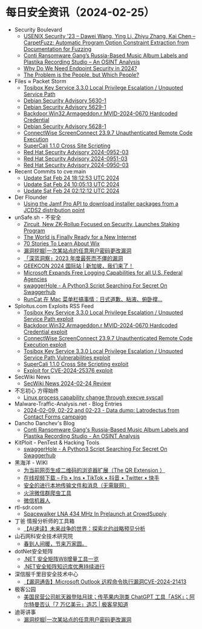 # 每日安全资讯（2024-02-25）

- Security Boulevard
  - [USENIX Security ’23 – Dawei Wang, Ying Li, Zhiyu Zhang, Kai Chen – CarpetFuzz: Automatic Program Option Constraint Extraction from Documentation for Fuzzing](https://securityboulevard.com/2024/02/usenix-security-23-dawei-wang-ying-li-zhiyu-zhang-kai-chen-carpetfuzz-automatic-program-option-constraint-extraction-from-documentation-for-fuzzing/)
  - [Conti Ransomware Gang’s Russia-Based Music Album Labels and Plastika Recording Studio – An OSINT Analysis](https://securityboulevard.com/2024/02/conti-ransomware-gangs-russia-based-music-album-labels-and-plastika-recording-studio-an-osint-analysis/)
  - [Why Do We Need Endpoint Security in 2024?](https://securityboulevard.com/2024/02/why-do-we-need-endpoint-security-in-2024/)
  - [The Problem is the People, but Which People?](https://securityboulevard.com/2024/02/the-problem-is-the-people-but-which-people/)
- Files ≈ Packet Storm
  - [Tosibox Key Service 3.3.0 Local Privilege Escalation / Unquoted Service Path](https://packetstormsecurity.com/files/177260/ZSL-2024-5812.txt)
  - [Debian Security Advisory 5630-1](https://packetstormsecurity.com/files/177259/dsa-5630-1.txt)
  - [Debian Security Advisory 5629-1](https://packetstormsecurity.com/files/177258/dsa-5629-1.txt)
  - [Backdoor.Win32.Armageddon.r MVID-2024-0670 Hardcoded Credential](https://packetstormsecurity.com/files/177257/MVID-2024-0670.txt)
  - [Debian Security Advisory 5628-1](https://packetstormsecurity.com/files/177256/dsa-5628-1.txt)
  - [ConnectWise ScreenConnect 23.9.7 Unauthenticated Remote Code Execution](https://packetstormsecurity.com/files/177255/connectwise_screenconnect_rce_cve_2024_1709.rb.txt)
  - [SuperCali 1.1.0 Cross Site Scripting](https://packetstormsecurity.com/files/177254/supercali110-xss.txt)
  - [Red Hat Security Advisory 2024-0952-03](https://packetstormsecurity.com/files/177253/RHSA-2024-0952-03.txt)
  - [Red Hat Security Advisory 2024-0951-03](https://packetstormsecurity.com/files/177252/RHSA-2024-0951-03.txt)
  - [Red Hat Security Advisory 2024-0950-03](https://packetstormsecurity.com/files/177251/RHSA-2024-0950-03.txt)
- Recent Commits to cve:main
  - [Update Sat Feb 24 18:12:53 UTC 2024](https://github.com/trickest/cve/commit/cef375b2f6c560dff408351dd0f3f57c87937324)
  - [Update Sat Feb 24 10:05:13 UTC 2024](https://github.com/trickest/cve/commit/689f77035e9d63ca1938ddb6728a1be18e8eb876)
  - [Update Sat Feb 24 02:12:12 UTC 2024](https://github.com/trickest/cve/commit/13cc05e820e38b440522a4fda7cc060b3158fab8)
- Der Flounder
  - [Using the Jamf Pro API to download installer packages from a JCDS2 distribution point](https://derflounder.wordpress.com/2024/02/24/using-the-jamf-pro-api-to-download-installer-packages-from-a-jcds2-distribution-point/)
- unSafe.sh - 不安全
  - [Zircuit, New ZK-Rollup Focused on Security, Launches Staking Program](https://buaq.net/go-224156.html)
  - [The World is Finally Ready for a New Internet](https://buaq.net/go-224158.html)
  - [70 Stories To Learn About Wix](https://buaq.net/go-224157.html)
  - [漏洞挖掘|一次某站点的任意用户密码更改漏洞](https://buaq.net/go-224160.html)
  - [「深蓝洞察」2023 年度最死而不僵的漏洞](https://buaq.net/go-224149.html)
  - [GEEKCON 2024 国际站 | 新加坡，我们来了！](https://buaq.net/go-224150.html)
  - [Microsoft Expands Free Logging Capabilities for all U.S. Federal Agencies](https://buaq.net/go-224144.html)
  - [swaggerHole - A Python3 Script Searching For Secret On Swaggerhub](https://buaq.net/go-224143.html)
  - [RunCat 在 Mac 菜单栏搞事情：日式道歉、粘液、俯卧撑…](https://buaq.net/go-224142.html)
- Sploitus.com Exploits RSS Feed
  - [Tosibox Key Service 3.3.0 Local Privilege Escalation / Unquoted Service Path exploit](https://sploitus.com/exploit?id=PACKETSTORM:177260&utm_source=rss&utm_medium=rss)
  - [Backdoor.Win32.Armageddon.r MVID-2024-0670 Hardcoded Credential exploit](https://sploitus.com/exploit?id=PACKETSTORM:177257&utm_source=rss&utm_medium=rss)
  - [ConnectWise ScreenConnect 23.9.7 Unauthenticated Remote Code Execution exploit](https://sploitus.com/exploit?id=PACKETSTORM:177255&utm_source=rss&utm_medium=rss)
  - [Tosibox Key Service 3.3.0 Local Privilege Escalation / Unquoted Service Path Vulnerabilities exploit](https://sploitus.com/exploit?id=1337DAY-ID-39358&utm_source=rss&utm_medium=rss)
  - [SuperCali 1.1.0 Cross Site Scripting exploit](https://sploitus.com/exploit?id=PACKETSTORM:177254&utm_source=rss&utm_medium=rss)
  - [Exploit for CVE-2024-25376 exploit](https://sploitus.com/exploit?id=B974132F-A70F-5E1B-94E9-C2BC205DC33A&utm_source=rss&utm_medium=rss)
- SecWiki News
  - [SecWiki News 2024-02-24 Review](http://www.sec-wiki.com/?2024-02-24)
- 不忘初心 方得始终
  - [Linux process capability change through execve syscall](http://terenceli.github.io/%E6%8A%80%E6%9C%AF/2024/02/24/cap-change-execve)
- Malware-Traffic-Analysis.net - Blog Entries
  - [2024-02-09, 02-22 and 02-23 - Data dump: Latrodectus from Contact Forms campaign](https://www.malware-traffic-analysis.net/2024/02/23/index.html)
- Dancho Danchev's Blog
  - [Conti Ransomware Gang's Russia-Based Music Album Labels and Plastika Recording Studio - An OSINT Analysis](https://ddanchev.blogspot.com/2024/02/conti-ransomware-gangs-russia-based.html)
- KitPloit - PenTest &amp; Hacking Tools
  - [swaggerHole - A Python3 Script Searching For Secret On Swaggerhub](http://www.kitploit.com/2024/02/swaggerhole-python3-script-searching.html)
- 黑海洋 - WIKI
  - [为当前网页生成二维码的浏览器扩展（The QR Extension ）](https://blog.upx8.com/4073)
  - [在线视频下载 – Fb • Ins • TikTok • 抖音 • Twitter • 快手](https://blog.upx8.com/4072)
  - [安全的进行本地传输文件和消息（无需联网）](https://blog.upx8.com/4070)
  - [火浣微信群爬虫工具](https://blog.upx8.com/4069)
  - [微信机器人](https://blog.upx8.com/4068)
- rtl-sdr.com
  - [Spacewalker LNA 434 MHz In Prelaunch at CrowdSupply](https://www.rtl-sdr.com/spacewalker-lna-434-mhz-in-prelaunch-at-crowdsupply/)
- 丁爸 情报分析师的工具箱
  - [【AI速读】未来战争的世界：探索北约战略预见分析](https://mp.weixin.qq.com/s?__biz=MzI2MTE0NTE3Mw==&mid=2651142350&idx=1&sn=34331567dda960ee2e60c82ea0cc48c6&chksm=f1af4ff4c6d8c6e24393dfa75774e0312940f89f1ff138376f73ab51daa00bb4e5ca46a13572&scene=58&subscene=0#rd)
- 山石网科安全技术研究院
  - [春到人间暖，节来万家圆。](https://mp.weixin.qq.com/s?__biz=MzUzMDUxNTE1Mw==&mid=2247504948&idx=1&sn=5849eed7f64ee9aa414626b1f6d6db11&chksm=fa52018acd25889cdecd600f04c76b53989b602e1a248c59740724b77c3e3ad465019044cce9&scene=58&subscene=0#rd)
- dotNet安全矩阵
  - [.NET 安全矩阵W8增量工具一览](https://mp.weixin.qq.com/s?__biz=MzUyOTc3NTQ5MA==&mid=2247490801&idx=1&sn=e74792301ec04311e89cb18790124aab&chksm=fa5ab21ccd2d3b0af5d15567c5f06bb59b582f71fce4a2db0646f118f37fcf11d117cb62480a&scene=58&subscene=0#rd)
  - [.NET安全矩阵知识库优惠持续进行](https://mp.weixin.qq.com/s?__biz=MzUyOTc3NTQ5MA==&mid=2247490801&idx=2&sn=ffcb7b583f27f908a5a256f21cd33c08&chksm=fa5ab21ccd2d3b0ad9fb07854006cd3089d4b95a9064dd79130c50dafeb21c886cbde4dfff93&scene=58&subscene=0#rd)
- 深信服千里目安全技术中心
  - [【漏洞通告】Microsoft Outlook 远程命令执行漏洞CVE-2024-21413](https://mp.weixin.qq.com/s?__biz=Mzg2NjgzNjA5NQ==&mid=2247522161&idx=1&sn=a972b86a73c67766c6fbdd8d20d523ee&chksm=ce461c61f93195774f0d7d884e9478817274bca8370d6504a3fd63e4971407b0022629c8c4cb&scene=58&subscene=0#rd)
- 极客公园
  - [美国民营公司航天器登陆月球；传苹果内测类 ChatGPT 工具「ASK」；阿尔特曼否认「7 万亿美元」造芯 | 极客早知道](https://mp.weixin.qq.com/s?__biz=MTMwNDMwODQ0MQ==&mid=2653034135&idx=1&sn=52456d2e33601f0294b54df7d4755af7&chksm=7e576b214920e2371ef13359f9ba23d4aea7800c672c882827d97230e35893a6f9670200ebf6&scene=58&subscene=0#rd)
- 迪哥讲事
  - [漏洞挖掘|一次某站点的任意用户密码更改漏洞](https://mp.weixin.qq.com/s?__biz=MzIzMTIzNTM0MA==&mid=2247493616&idx=1&sn=64370cfcc3e5436519f5ead1e91b0781&chksm=e8a5ed93dfd264851d23f7edb753be7d0a20ff2cbdb1bd738ccdef7f04f48474eb3cf440327d&scene=58&subscene=0#rd)
